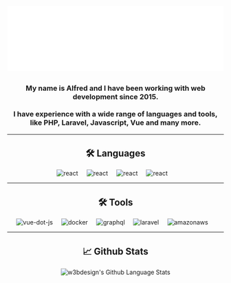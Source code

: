 <h1 align="center">
  <img src="./svg/logo.svg" alt="Alfred Koncsag" />
</h1>

<h3 align="center">
  My name is Alfred and I have been working with web development since 2015. <br /><br />
  I have experience with a wide range of languages and tools, like PHP, Laravel, Javascript, Vue and many more.
</h3>

---

<h2 align="center">🛠️ Languages</h2>
<p align="center">
  <img height="50" width="50" alt="react"
    src="https://cdn.jsdelivr.net/npm/simple-icons@3.12.1/icons/php.svg" />&nbsp;&nbsp;&nbsp;&nbsp;
  <img height="50" width="50" alt="react"
    src="https://cdn.jsdelivr.net/npm/simple-icons@3.12.1/icons/javascript.svg" />&nbsp;&nbsp;&nbsp;&nbsp;
  <img height="50" width="50" alt="react"
    src="https://cdn.jsdelivr.net/npm/simple-icons@3.12.1/icons/typescript.svg" />&nbsp;&nbsp;&nbsp;&nbsp;
  <img height="50" width="50" alt="react"
    src="https://cdn.jsdelivr.net/npm/simple-icons@3.12.1/icons/sass.svg" />&nbsp;&nbsp;&nbsp;&nbsp;
</p>

---

<h2 align="center">🛠️ Tools</h2>
<p align="center">
  <img height="50" width="50" alt="vue-dot-js"
    src="https://cdn.jsdelivr.net/npm/simple-icons@3.12.1/icons/vue-dot-js.svg" />&nbsp;&nbsp;&nbsp;&nbsp;
  <img height="50" width="50" alt="docker"
    src="https://cdn.jsdelivr.net/npm/simple-icons@3.12.1/icons/docker.svg" />&nbsp;&nbsp;&nbsp;&nbsp;
  <img height="50" width="50" alt="graphql"
    src="https://cdn.jsdelivr.net/npm/simple-icons@3.12.1/icons/graphql.svg" />&nbsp;&nbsp;&nbsp;&nbsp;
  <img height="50" width="50" alt="laravel"
    src="https://cdn.jsdelivr.net/npm/simple-icons@3.12.1/icons/laravel.svg" />&nbsp;&nbsp;&nbsp;&nbsp;
  <img height="50" width="50" alt="amazonaws"
    src="https://cdn.jsdelivr.net/npm/simple-icons@3.12.1/icons/amazonaws.svg" />&nbsp;&nbsp;&nbsp;&nbsp;
</p>
<hr />
<h2 align="center">📈 Github Stats</h2>
<p align="center">
  <img align="center" alt="w3bdesign's Github Language Stats"
    src="https://github-readme-stats.vercel.app/api/top-langs/?username=alfredkoncsag&hide=html,css" />
</p>